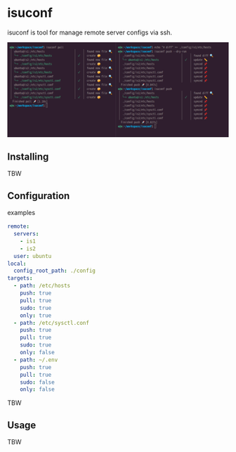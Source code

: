 # isuconf

isuconf is tool for manage remote server configs via ssh.

![](.img/screenshot.png)

## Installing

TBW

## Configuration

examples

```yml
remote:
  servers:
    - is1
    - is2
  user: ubuntu
local:
  config_root_path: ./config
targets:
  - path: /etc/hosts
    push: true
    pull: true
    sudo: true
    only: true
  - path: /etc/sysctl.conf
    push: true
    pull: true
    sudo: true
    only: false
  - path: ~/.env
    push: true
    pull: true
    sudo: false
    only: false
```

TBW
## Usage

TBW

